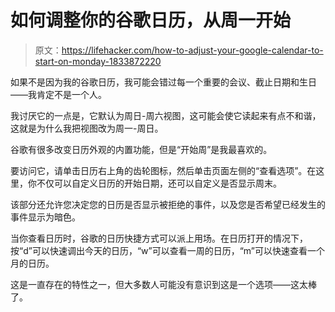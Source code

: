 # 如何调整你的谷歌日历，从周一开始

> 原文：<https://lifehacker.com/how-to-adjust-your-google-calendar-to-start-on-monday-1833872220>

如果不是因为我的谷歌日历，我可能会错过每一个重要的会议、截止日期和生日——我肯定不是一个人。



我讨厌它的一点是，它默认为周日-周六视图，这可能会使它读起来有点不和谐，这就是为什么我把视图改为周一-周日。

谷歌有很多改变日历外观的内置功能，但是“开始周”是我最喜欢的。

要访问它，请单击日历右上角的齿轮图标，然后单击页面左侧的“查看选项”。在这里，你不仅可以自定义日历的开始日期，还可以自定义是否显示周末。

该部分还允许您决定您的日历是否显示被拒绝的事件，以及您是否希望已经发生的事件显示为暗色。

当你查看日历时，谷歌的日历快捷方式可以派上用场。在日历打开的情况下，按“d”可以快速调出今天的日历，“w”可以查看一周的日历，“m”可以快速查看一个月的日历。

这是一直存在的特性之一，但大多数人可能没有意识到这是一个选项——这太棒了。